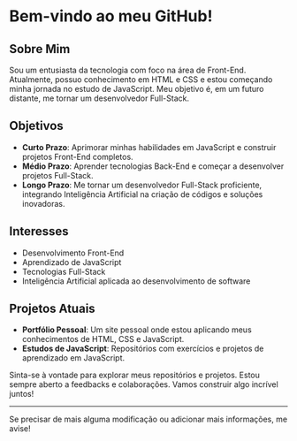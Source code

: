 

# Bem-vindo ao meu GitHub!

## Sobre Mim
Sou um entusiasta da tecnologia com foco na área de Front-End. Atualmente, possuo conhecimento em HTML e CSS e estou começando minha jornada no estudo de JavaScript. Meu objetivo é, em um futuro distante, me tornar um desenvolvedor Full-Stack.

## Objetivos
- **Curto Prazo**: Aprimorar minhas habilidades em JavaScript e construir projetos Front-End completos.
- **Médio Prazo**: Aprender tecnologias Back-End e começar a desenvolver projetos Full-Stack.
- **Longo Prazo**: Me tornar um desenvolvedor Full-Stack proficiente, integrando Inteligência Artificial na criação de códigos e soluções inovadoras.

## Interesses
- Desenvolvimento Front-End
- Aprendizado de JavaScript
- Tecnologias Full-Stack
- Inteligência Artificial aplicada ao desenvolvimento de software

## Projetos Atuais
- **Portfólio Pessoal**: Um site pessoal onde estou aplicando meus conhecimentos de HTML, CSS e JavaScript.
- **Estudos de JavaScript**: Repositórios com exercícios e projetos de aprendizado em JavaScript.

Sinta-se à vontade para explorar meus repositórios e projetos. Estou sempre aberto a feedbacks e colaborações. Vamos construir algo incrível juntos!

---

Se precisar de mais alguma modificação ou adicionar mais informações, me avise!
